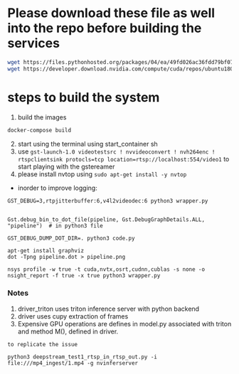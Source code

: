 
# Please download these file as well into the repo before building the services
```bash
wget https://files.pythonhosted.org/packages/04/ea/49fd026ac36fdd79bf072294b139170aefc118e487ccb39af019946797e9/tensorflow-2.10.0-cp310-cp310-manylinux_2_17_x86_64.manylinux2014_x86_64.whl
wget https://developer.download.nvidia.com/compute/cuda/repos/ubuntu1804/x86_64/libcudnn8_8.1.0.77-1+cuda11.2_amd64.deb
```


# steps to build the system
1. build the images
 ```sh
 docker-compose build
 ```
2. start using the terminal using start_container sh
3. use `gst-launch-1.0 videotestsrc ! nvvideoconvert ! nvh264enc ! rtspclientsink protocls=tcp location=rtsp://localhost:554/video1` to start playing with the gstereamer
4. please install nvtop using `sudo apt-get install -y nvtop`

* inorder to improve logging:
```
GST_DEBUG=3,rtpjitterbuffer:6,v4l2videodec:6 python3 wrapper.py
```


```

Gst.debug_bin_to_dot_file(pipeline, Gst.DebugGraphDetails.ALL, "pipeline")  # in python3 file

GST_DEBUG_DUMP_DOT_DIR=. python3 code.py

apt-get install graphviz
dot -Tpng pipeline.dot > pipeline.png
```

```
nsys profile -w true -t cuda,nvtx,osrt,cudnn,cublas -s none -o nsight_report -f true -x true python3 wrapper.py
```

### Notes
1. driver_triton uses triton inference server with python backend
2. driver uses cupy extraction of frames
3. Expensive GPU operations are defines in model.py associated with triton and method M(), defined in driver.

```
to replicate the issue

python3 deepstream_test1_rtsp_in_rtsp_out.py -i file:///mp4_ingest/1.mp4 -g nvinferserver
```